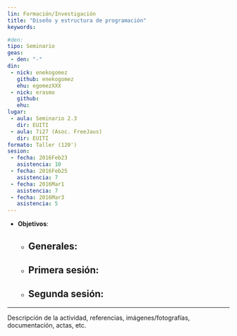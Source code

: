 ```yaml
---
lin: Formación/Investigación
title: "Diseño y estructura de programación"
keywords:

#den:
tipo: Seminario
geas:
 - den: "-"
din:
 - nick: enekogomez
   github: enekogomez
   ehu: egomezXXX
 - nick: erasmo
   github:
   ehu:
lugar:
 - aula: Seminario 2.3
   dir: EUITI
 - aula: 7i27 (Asoc. FreeJaus)
   dir: EUITI
formato: Taller (120')
sesion:
 - fecha: 2016Feb23
   asistencia: 10
 - fecha: 2016Feb25
   asistencia: 7
 - fecha: 2016Mar1
   asistencia: 7
 - fecha: 2016Mar3
   asistencia: 5
---
```


- **Objetivos**:
  - Generales:
     -
  - Primera sesión:
     -
  - Segunda sesión:
     -

---

Descripción de la actividad, referencias, imágenes/fotografías, documentación, actas, etc.
